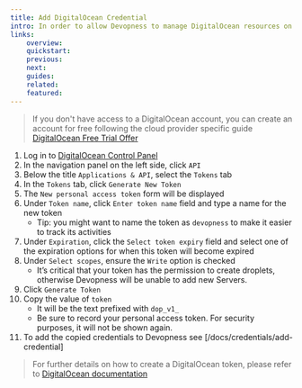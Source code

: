 ```yaml
---
title: Add DigitalOcean Credential
intro: In order to allow Devopness to manage DigitalOcean resources on your behalf, API token has to be provided.
links:
    overview:
    quickstart:
    previous:
    next:
    guides:
    related:
    featured:
---
```


> If you don't have access to a DigitalOcean account, you can create an account for free following the cloud provider specific guide [DigitalOcean Free Trial Offer](https://www.digitalocean.com/try/free-trial-offer)

1. Log in to [DigitalOcean Control Panel](https://cloud.digitalocean.com/)
1. In the navigation panel on the left side, click `API`
1. Below the title `Applications & API`, select the `Tokens` tab
1. In the `Tokens` tab, click `Generate New Token`
1. The `New personal access token` form will be displayed
1. Under `Token name`, click `Enter token name` field and type a name for the new token
    - Tip: you might want to name the token as `devopness` to make it easier to track its activities
1. Under `Expiration`, click the `Select token expiry` field and select one of the expiration options for when this token will become expired
1. Under `Select scopes`, ensure the `Write` option is checked
    - It’s critical that your token has the permission to create droplets, otherwise Devopness will be unable to add new Servers.
1. Click `Generate Token`
1. Copy the value of `token`
    - It will be the text prefixed with `dop_v1_`
    - Be sure to record your personal access token. For security purposes, it will not be shown again.
1. To add the copied credentials to Devopness see [/docs/credentials/add-credential]

> For further details on how to create a DigitalOcean token, please refer to [DigitalOcean documentation](https://docs.digitalocean.com/reference/api/create-personal-access-token/)

